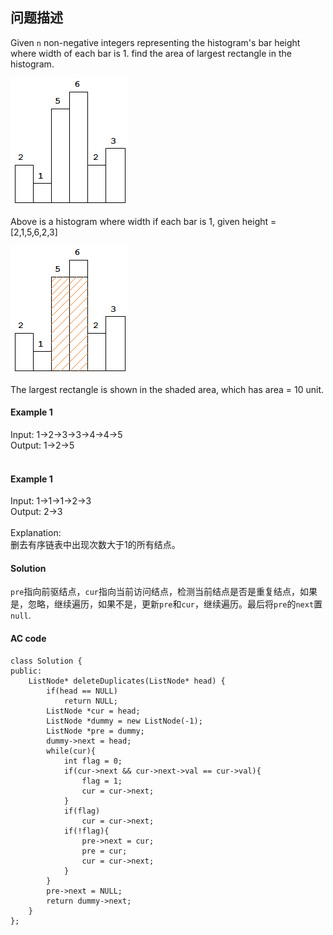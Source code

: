 ## 问题描述



Given <code>n</code> non-negative integers representing the histogram's bar height where width of each bar is 1. find the area of largest rectangle in the histogram.</br>

![](https://github.com/myskety/leetcode/blob/master/images/histogram.png)

Above is a histogram where width if each bar is 1, given height = [2,1,5,6,2,3]

![](https://github.com/myskety/leetcode/blob/master/images/histogram_area.png)

The largest rectangle is shown in the shaded area, which has area = 10 unit.

#### Example 1

Input: 1->2->3->3->4->4->5 </br>
Output: 1->2->5</br></br>

#### Example 1

Input: 1->1->1->2->3 </br>
Output: 2->3</br></br>
Explanation: </br>
删去有序链表中出现次数大于1的所有结点。



#### Solution
<code>pre</code>指向前驱结点，<code>cur</code>指向当前访问结点，检测当前结点是否是重复结点，如果是，忽略，继续遍历，如果不是，更新<code>pre</code>和<code>cur</code>，继续遍历。最后将<code>pre</code>的<code>next</code>置<code>null</code>.

#### AC code

```
class Solution {
public:
    ListNode* deleteDuplicates(ListNode* head) {
        if(head == NULL)
            return NULL;
        ListNode *cur = head;
        ListNode *dummy = new ListNode(-1);
        ListNode *pre = dummy;
        dummy->next = head;
        while(cur){
            int flag = 0;
            if(cur->next && cur->next->val == cur->val){
                flag = 1;
                cur = cur->next;
            }
            if(flag)
                cur = cur->next;
            if(!flag){
                pre->next = cur;
                pre = cur;
                cur = cur->next;
            }
        }
        pre->next = NULL;
        return dummy->next;
    }
};
```

